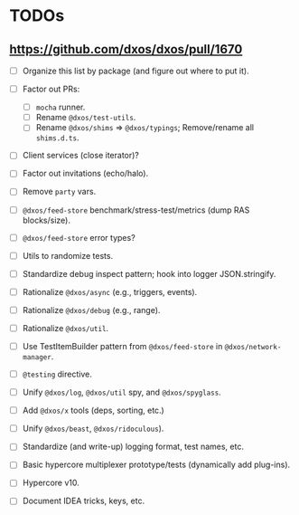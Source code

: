 # TODOs

## https://github.com/dxos/dxos/pull/1670

- [ ] Organize this list by package (and figure out where to put it).

- [ ] Factor out PRs: 
  - [ ] `mocha` runner.
  - [ ] Rename `@dxos/test-utils`.
  - [ ] Rename `@dxos/shims` => `@dxos/typings`; Remove/rename all `shims.d.ts`.

- [ ] Client services (close iterator)? 
- [ ] Factor out invitations (echo/halo).
- [ ] Remove `party` vars.

- [ ] `@dxos/feed-store` benchmark/stress-test/metrics (dump RAS blocks/size).
- [ ] `@dxos/feed-store` error types?
- [ ] Utils to randomize tests.

- [ ] Standardize debug inspect pattern; hook into logger JSON.stringify.
- [ ] Rationalize `@dxos/async` (e.g., triggers, events).
- [ ] Rationalize `@dxos/debug` (e.g., range).
- [ ] Rationalize `@dxos/util`.
- [ ] Use TestItemBuilder pattern from `@dxos/feed-store` in `@dxos/network-manager`.

- [ ] `@testing` directive.
- [ ] Unify `@dxos/log`, `@dxos/util` spy, and `@dxos/spyglass`.
- [ ] Add `@dxos/x` tools (deps, sorting, etc.)
- [ ] Unify `@dxos/beast`, `@dxos/ridoculous`).
- [ ] Standardize (and write-up) logging format, test names, etc.

- [ ] Basic hypercore multiplexer prototype/tests (dynamically add plug-ins).
- [ ] Hypercore v10.

- [ ] Document IDEA tricks, keys, etc.
